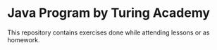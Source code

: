 # Java Program by Turing Academy

This repository contains exercises done while attending lessons or as homework.
